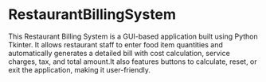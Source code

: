 # RestaurantBillingSystem
This Restaurant Billing System is a GUI-based application built using Python Tkinter. It allows restaurant staff to enter food item quantities and automatically generates a detailed bill with cost calculation, service charges, tax, and total amount.It also features buttons to calculate, reset, or exit the application, making it user-friendly.
